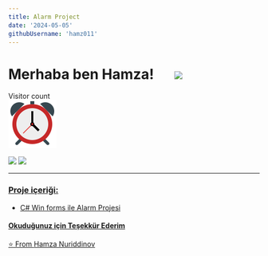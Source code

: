 ```yaml
---
title: Alarm Project
date: '2024-05-05'
githubUsername: 'hamz011'
---
```


# Merhaba ben Hamza! &emsp;  <img src="https://github.com/TheDudeThatCode/TheDudeThatCode/blob/master/Assets/Hi.gif" width="40px">

<p> 
  Visitor count<br>
  <img src="alarm-clock.svg" />
</p>


<img src="https://img.shields.io/badge/hz0800908@gmail.com-%23D14836.svg?&style=for-the-badge&logo=gmail&logoColor=white" href="hz0800908@gmail.com">   <a  href="https://www.instagram.com/hamza6038_0/"><img src="https://img.shields.io/badge/@hazma6038_0-%23E4405F.svg?&style=for-the-badge&logo=instagram&logoColor=white"></a>   <a href="https://www.linkedin.com/in/hamzanuriddinov/">

<hr>

### Proje içeriği:

- C# Win forms ile Alarm Projesi</strong>






#### Okuduğunuz için Teşekkür Ederim

⭐️ From [Hamza Nuriddinov](https://github.com/hamz011)
